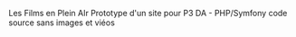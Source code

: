 Les Films en Plein AIr
Prototype d'un site pour P3 DA - PHP/Symfony
code source
sans images et viéos
